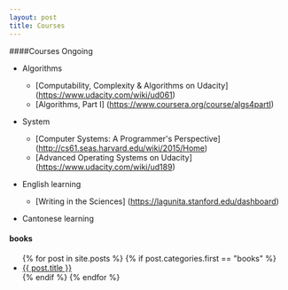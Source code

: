 ```yaml
---
layout: post
title: Courses
---
```

####Courses Ongoing
   * Algorithms
       -  [Computability, Complexity & Algorithms on Udacity] (https://www.udacity.com/wiki/ud061)
       -  [Algorithms, Part I] (https://www.coursera.org/course/algs4partI)

   * System
       -  [Computer Systems: A Programmer's Perspective] (http://cs61.seas.harvard.edu/wiki/2015/Home)
       -  [Advanced Operating Systems on Udacity] (https://www.udacity.com/wiki/ud189) 


   * English learning
       -  [Writing in the Sciences] (https://lagunita.stanford.edu/dashboard)


   *  Cantonese learning 
  
#### books
<div class="postcontent archive">
  <ul class="archive">
  {% for post in site.posts %}
    {% if post.categories.first == "books"  %}
      <li>
      <a href="{{ post.url }}"> {{ post.title }}</a>
      <!--
      <span class="archivedate hidemobile">{{ post.date | date: "%b %d, %Y"}}</span>
    -->
      </li>
    {% endif %}
  {% endfor %}
  </ul>
</div>